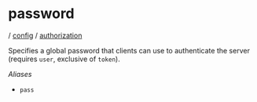 # password

/ [config](/reference/config/index.md) / [authorization](/reference/config/config/authorization/index.md) 

Specifies a global password that clients can use to authenticate
the server (requires `user`, exclusive of `token`).

*Aliases*
- `pass`

